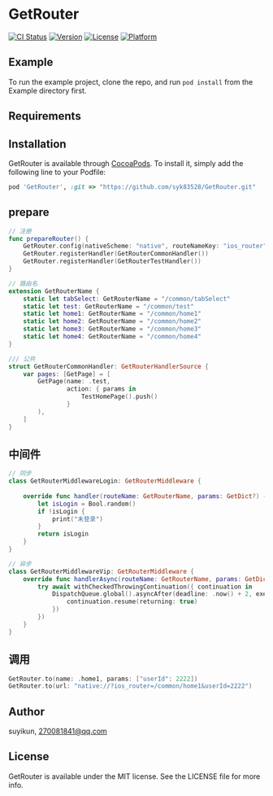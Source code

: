 # GetRouter

[![CI Status](https://img.shields.io/travis/suyikun/GetRouter.svg?style=flat)](https://travis-ci.org/suyikun/GetRouter)
[![Version](https://img.shields.io/cocoapods/v/GetRouter.svg?style=flat)](https://cocoapods.org/pods/GetRouter)
[![License](https://img.shields.io/cocoapods/l/GetRouter.svg?style=flat)](https://cocoapods.org/pods/GetRouter)
[![Platform](https://img.shields.io/cocoapods/p/GetRouter.svg?style=flat)](https://cocoapods.org/pods/GetRouter)

## Example

To run the example project, clone the repo, and run `pod install` from the Example directory first.

## Requirements

## Installation

GetRouter is available through [CocoaPods](https://cocoapods.org). To install
it, simply add the following line to your Podfile:

```ruby
pod 'GetRouter', :git => "https://github.com/syk83528/GetRouter.git"
```

## prepare

```Swift
// 注册
func prepareRouter() {
    GetRouter.config(nativeScheme: "native", routeNameKey: "ios_router")
    GetRouter.registerHandler(GetRouterCommonHandler())
    GetRouter.registerHandler(GetRouterTestHandler())
}
```
```Swift
// 路由名
extension GetRouterName {
    static let tabSelect: GetRouterName = "/common/tabSelect"
    static let test: GetRouterName = "/common/test"
    static let home1: GetRouterName = "/common/home1"
    static let home2: GetRouterName = "/common/home2"
    static let home3: GetRouterName = "/common/home3"
    static let home4: GetRouterName = "/common/home4"
}

/// 公共
struct GetRouterCommonHandler: GetRouterHandlerSource {
    var pages: [GetPage] = [
        GetPage(name: .test,
                action: { params in
                    TestHomePage().push()
                }
        ),
    ]
}
```
## 中间件
```Swift
// 同步
class GetRouterMiddlewareLogin: GetRouterMiddleware {
    
    override func handler(routeName: GetRouterName, params: GetDict?) -> Bool {
        let isLogin = Bool.random()
        if !isLogin {
            print("未登录")
        }
        return isLogin
    }
}

// 异步
class GetRouterMiddlewareVip: GetRouterMiddleware {
    override func handlerAsync(routeName: GetRouterName, params: GetDict?) async throws -> Bool {
        try await withCheckedThrowingContinuation({ continuation in
            DispatchQueue.global().asyncAfter(deadline: .now() + 2, execute: {
                continuation.resume(returning: true)
            })
        })
    }
}
```
## 调用
```Swift
GetRouter.to(name: .home1, params: ["userId": 2222])
GetRouter.to(url: "native://?ios_router=/common/home1&userId=2222")
```

## Author

suyikun, 270081841@qq.com

## License

GetRouter is available under the MIT license. See the LICENSE file for more info.
